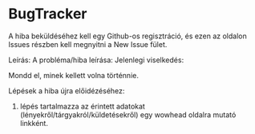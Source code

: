 # BugTracker

A hiba beküldéséhez kell egy Github-os regisztráció, és ezen az oldalon Issues részben kell megnyitni a New Issue fület.

Leírás: 
A probléma/hiba leírása:
Jelenlegi viselkedés:

Mondd el, minek kellett volna történnie.

Lépések a hiba újra előidézéséhez:

1. lépés tartalmazza az érintett adatokat (lényekről/tárgyakról/küldetésekről) egy wowhead oldalra mutató linkként.


